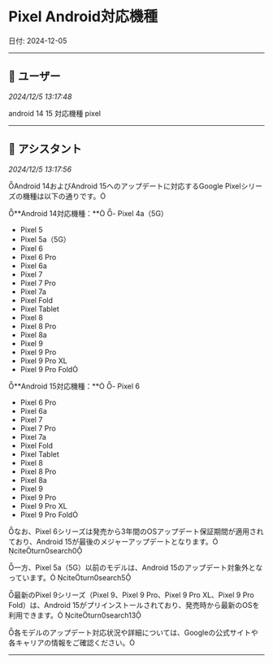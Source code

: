 # Pixel Android対応機種

日付: 2024-12-05

---

## 👤 ユーザー
*2024/12/5 13:17:48*

android 14 15 対応機種 pixel

---

## 🤖 アシスタント
*2024/12/5 13:17:56*

Android 14およびAndroid 15へのアップデートに対応するGoogle Pixelシリーズの機種は以下の通りです。

\*\*Android 14対応機種：\*\*
- Pixel 4a（5G）
- Pixel 5
- Pixel 5a（5G）
- Pixel 6
- Pixel 6 Pro
- Pixel 6a
- Pixel 7
- Pixel 7 Pro
- Pixel 7a
- Pixel Fold
- Pixel Tablet
- Pixel 8
- Pixel 8 Pro
- Pixel 8a
- Pixel 9
- Pixel 9 Pro
- Pixel 9 Pro XL
- Pixel 9 Pro Fold

\*\*Android 15対応機種：\*\*
- Pixel 6
- Pixel 6 Pro
- Pixel 6a
- Pixel 7
- Pixel 7 Pro
- Pixel 7a
- Pixel Fold
- Pixel Tablet
- Pixel 8
- Pixel 8 Pro
- Pixel 8a
- Pixel 9
- Pixel 9 Pro
- Pixel 9 Pro XL
- Pixel 9 Pro Fold

なお、Pixel 6シリーズは発売から3年間のOSアップデート保証期間が適用されており、Android 15が最後のメジャーアップデートとなります。 citeturn0search0

一方、Pixel 5a（5G）以前のモデルは、Android 15のアップデート対象外となっています。 citeturn0search5

最新のPixel 9シリーズ（Pixel 9、Pixel 9 Pro、Pixel 9 Pro XL、Pixel 9 Pro Fold）は、Android 15がプリインストールされており、発売時から最新のOSを利用できます。 citeturn0search13

各モデルのアップデート対応状況や詳細については、Googleの公式サイトや各キャリアの情報をご確認ください。

---
